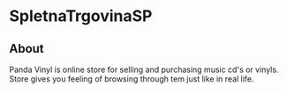 # SpletnaTrgovinaSP

## About

Panda Vinyl is online store for selling and purchasing music cd's or vinyls. Store gives you feeling of browsing through tem just like in real life.